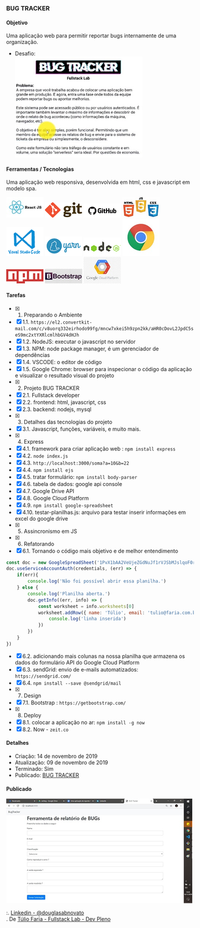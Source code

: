 ### BUG TRACKER

#### Objetivo

Uma aplicação web para permitir reportar bugs internamente de uma organização.

- Desafio: <br/> ![Desafio](/images/desafio.jpg)

#### Ferramentas / Tecnologias

Uma aplicação web responsiva, desenvolvida em html, css e javascript em modelo spa.

![ReactJS](/images/logo-reactjs.jpg)
![Git](/images/logo-git.png)
![Github](/images/logo-github.png)
![HTML/CSS/Javascript](/images/logo-html-css-js.jpeg)
![VSCode](/images/logo-VSCode.png)
![Yarn](/images/logo-yarn.png)
![Nodejs](/images/logo-nodejs.png)
![Google Chrome](/images/logo-google-chrome.jpg)
![NPM](/images/logo-npm.png)
![Bootstrap](/images/logo-bootstrap.jpg)
![Google Cloud Platform](/images/logo-google-cloud-platform.jpg)

#### Tarefas

- [x] 1. Preparando o Ambiente
- [x] 1.1. `https://el2.convertkit-mail.com/c/v8uorq332eirhodo99fg/mncw7xkei5h9zpn2kk/aHR0cDovL2JpdC5seS9mc2xtYXRlcmlhbGV4dHJh`
- [x] 1.2. NodeJS: executar o javascript no servidor
- [x] 1.3. NPM: node package manager, é um gerenciador de dependências
- [x] 1.4. VSCODE: o editor de código
- [x] 1.5. Google Chrome: browser para inspecionar o código da aplicação e visualizar o resultado visual do projeto 
- [x] 2. Projeto BUG TRACKER
- [x] 2.1. Fullstack developer  
- [x] 2.2. frontend: html, javascript, css
- [x] 2.3. backend: nodejs, mysql 
- [x] 3. Detalhes das tecnologias do projeto
- [x] 3.1. Javascript, funções, variáveis, e muito mais.
- [x] 4. Express
- [x] 4.1. framework para criar aplicação web : `npm install express`
- [x] 4.2. `node index.js`
- [x] 4.3. `http://localhost:3000/soma?a=10&b=22`
- [x] 4.4. `npm install ejs` 
- [x] 4.5. tratar formulário: `npm install body-parser`
- [x] 4.6. tabela de dados: google api console
- [x] 4.7. Google Drive API
- [x] 4.8. Google Cloud Platform
- [x] 4.9. `npm install google-spreadsheet`
- [x] 4.10. testar-planilhas.js: arquivo para testar inserir informações em excel do google drive
- [x] 5. Assincronismo em JS 
- [x] 6. Refatorando
- [x] 6.1. Tornando o código mais objetivo e de melhor entendimento
````javascript
const doc = new GoogleSpreadSheet('1PvX1bAA2VeUjeZGdNuJf1rVJSbMJslqoF0rOw_JYe7o')
doc.useServiceAccountAuth(credentials, (err) => {
    if(err){
        console.log('Não foi possível abrir essa planilha.')
    } else {
        console.log('Planilha aberta.')
        doc.getInfo((err, info) => {
            const worksheet = info.worksheets[0]
            worksheet.addRow({ name: 'Túlio', email: 'tulio@faria.com.br'}, err => {
                console.log('linha inserida')
            })  
        })
    }
})
````
- [x] 6.2. adicionando mais colunas na nossa planilha que armazena os dados do formulário API do Google Cloud Platform
- [x] 6.3. sendGrid: envio de e-mails automatizados: `https://sendgrid.com/`
- [x] 6.4. `npm install --save @sendgrid/mail`
- [x] 7. Design
- [x] 7.1. Bootstrap : `https://getbootstrap.com/`
- [x] 8. Deploy 
- [x] 8.1. colocar a aplicação no ar: `npm install -g now`
- [x] 8.2. Now - `zeit.co` 

#### Detalhes

- Criação: 14 de novembro de 2019
- Atualização: 09 de novembro de 2019
- Terminado: Sim 
- Publicado: [BUG TRACKER](https://bugtracker.douglasabnovato.now.sh)

#### Publicado

![BUG TRACKER](/images/tela-1.jpg)<br/>

:. [Linkedin - @douglasabnovato](https://www.linkedin.com/in/douglasabnovato/)<br/>
. De [Túlio Faria - Fullstack Lab - Dev Pleno](https://www.youtube.com/watch?v=AbK1_5ntLyg)